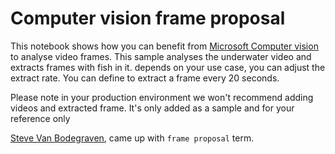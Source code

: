 # Computer vision frame proposal

This notebook shows how you can benefit from [Microsoft Computer vision](https://azure.microsoft.com/en-au/services/cognitive-services/computer-vision/) to analyse video frames. This sample analyses the underwater video and extracts frames with fish in it.
depends on your use case, you can adjust the extract rate. You can define to extract a frame every 20 seconds.

Please note in your production environment we won't recommend adding videos and extracted frame. It's only added as a sample and for your reference only 


[Steve Van Bodegraven](https://www.linkedin.com/in/svanbodegraven/), came up with `frame proposal` term. 


